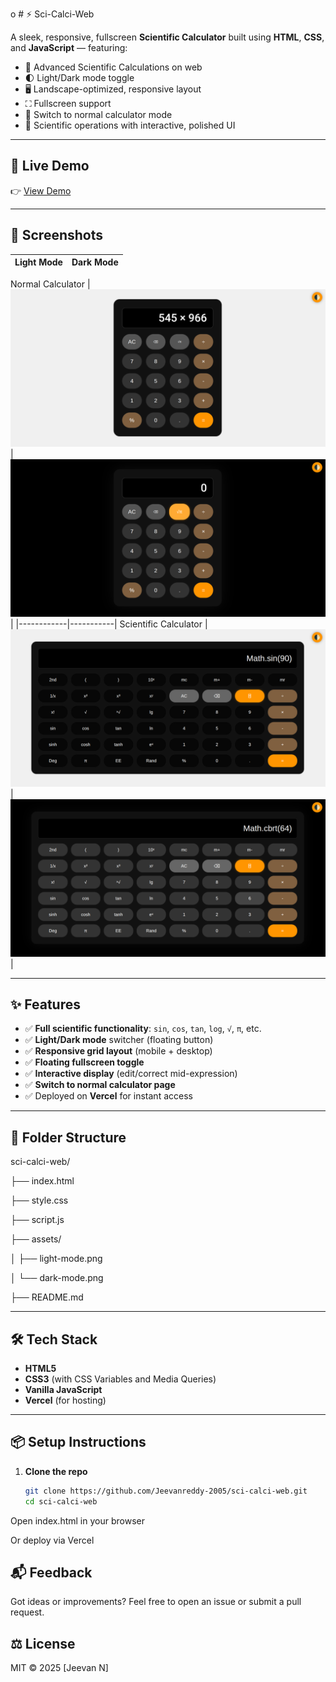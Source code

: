 o # ⚡ Sci-Calci-Web

A sleek, responsive, fullscreen **Scientific Calculator** built using **HTML**, **CSS**, and **JavaScript** — featuring:

- 🧮 Advanced Scientific Calculations on web 
- 🌓 Light/Dark mode toggle
- 🖥️ Landscape-optimized, responsive layout  
- ⛶ Fullscreen support  
- 🔁 Switch to normal calculator mode  
- 🧮 Scientific operations with interactive, polished UI  

---

## 🚀 Live Demo

👉 [View Demo](https://sci-calci-web.vercel.app)

---

## 📸 Screenshots

| Light Mode | Dark Mode |
|------------|-----------|
Normal Calculator
| ![Light Mode](assests/Light_theme.png) | ![Dark Mode](assests/Dark_theme.png) |
|------------|-----------|
Scientific Calculator
| ![Light Mode](assests/Sci_cal_Light_theme.png) | ![Dark Mode](assests/Sci_cal_Dark_theme.png) |

---

## ✨ Features

- ✅ **Full scientific functionality**: `sin`, `cos`, `tan`, `log`, `√`, `π`, etc.
- ✅ **Light/Dark mode** switcher (floating button)
- ✅ **Responsive grid layout** (mobile + desktop)
- ✅ **Floating fullscreen toggle**
- ✅ **Interactive display** (edit/correct mid-expression)
- ✅ **Switch to normal calculator page**
- ✅ Deployed on **Vercel** for instant access

---

## 📂 Folder Structure

sci-calci-web/

├── index.html

├── style.css

├── script.js

├── assets/

│ ├── light-mode.png

│ └── dark-mode.png

├── README.md

---

## 🛠️ Tech Stack

- **HTML5**
- **CSS3** (with CSS Variables and Media Queries)
- **Vanilla JavaScript**
- **Vercel** (for hosting)

---

## 📦 Setup Instructions

1. **Clone the repo**

   ```bash
   git clone https://github.com/Jeevanreddy-2005/sci-calci-web.git
   cd sci-calci-web
Open index.html in your browser

Or deploy via Vercel

## 📬 Feedback
Got ideas or improvements?
Feel free to open an issue or submit a pull request.

## ⚖️ License
MIT © 2025 [Jeevan N]
